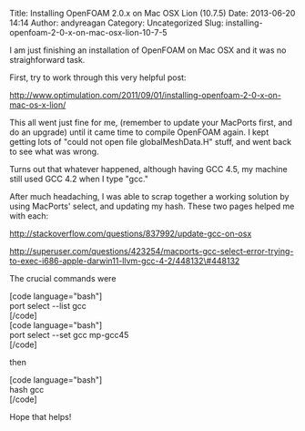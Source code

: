 Title: Installing OpenFOAM 2.0.x on Mac OSX Lion (10.7.5)
Date: 2013-06-20 14:14
Author: andyreagan
Category: Uncategorized
Slug: installing-openfoam-2-0-x-on-mac-osx-lion-10-7-5

I am just finishing an installation of OpenFOAM on Mac OSX and it was no
straighforward task.

First, try to work through this very helpful post:

http://www.optimulation.com/2011/09/01/installing-openfoam-2-0-x-on-mac-os-x-lion/

This all went just fine for me, (remember to update your MacPorts first,
and do an upgrade) until it came time to compile OpenFOAM again. I kept
getting lots of "could not open file globalMeshData.H" stuff, and went
back to see what was wrong.

Turns out that whatever happened, although having GCC 4.5, my machine
still used GCC 4.2 when I type "gcc."

After much headaching, I was able to scrap together a working solution
by using MacPorts' select, and updating my hash. These two pages helped
me with each:

http://stackoverflow.com/questions/837992/update-gcc-on-osx

http://superuser.com/questions/423254/macports-gcc-select-error-trying-to-exec-i686-apple-darwin11-llvm-gcc-4-2/448132\#448132

The crucial commands were

[code language="bash"]  
port select --list gcc  
[/code]  
[code language="bash"]  
port select --set gcc mp-gcc45  
[/code]

then

[code language="bash"]  
hash gcc  
[/code]

Hope that helps!
